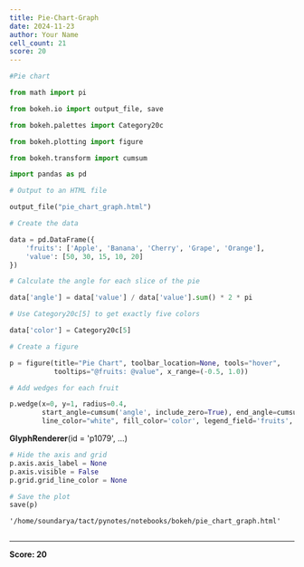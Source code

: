 ```yaml
---
title: Pie-Chart-Graph
date: 2024-11-23
author: Your Name
cell_count: 21
score: 20
---
```


```python
#Pie chart
```


```python
from math import pi
```


```python
from bokeh.io import output_file, save

```


```python
from bokeh.palettes import Category20c
```


```python
from bokeh.plotting import figure

```


```python
from bokeh.transform import cumsum
```


```python
import pandas as pd

```


```python
# Output to an HTML file
```


```python
output_file("pie_chart_graph.html")

```


```python
# Create the data

```


```python
data = pd.DataFrame({
    'fruits': ['Apple', 'Banana', 'Cherry', 'Grape', 'Orange'],
    'value': [50, 30, 15, 10, 20]
})


```


```python
# Calculate the angle for each slice of the pie

```


```python
data['angle'] = data['value'] / data['value'].sum() * 2 * pi

```


```python
# Use Category20c[5] to get exactly five colors

```


```python
data['color'] = Category20c[5]


```


```python
# Create a figure

```


```python
p = figure(title="Pie Chart", toolbar_location=None, tools="hover", 
           tooltips="@fruits: @value", x_range=(-0.5, 1.0))

```


```python
# Add wedges for each fruit
```


```python
p.wedge(x=0, y=1, radius=0.4, 
        start_angle=cumsum('angle', include_zero=True), end_angle=cumsum('angle'),
        line_color="white", fill_color='color', legend_field='fruits', source=data)

```




<div style="display: table;"><div style="display: table-row;"><div style="display: table-cell;"><b title="bokeh.models.renderers.glyph_renderer.GlyphRenderer">GlyphRenderer</b>(</div><div style="display: table-cell;">id&nbsp;=&nbsp;'p1079', <span id="p1085" style="cursor: pointer;">&hellip;)</span></div></div><div class="p1084" style="display: none;"><div style="display: table-cell;"></div><div style="display: table-cell;">context_menu&nbsp;=&nbsp;None,</div></div><div class="p1084" style="display: none;"><div style="display: table-cell;"></div><div style="display: table-cell;">coordinates&nbsp;=&nbsp;None,</div></div><div class="p1084" style="display: none;"><div style="display: table-cell;"></div><div style="display: table-cell;">data_source&nbsp;=&nbsp;ColumnDataSource(id='p1070', ...),</div></div><div class="p1084" style="display: none;"><div style="display: table-cell;"></div><div style="display: table-cell;">glyph&nbsp;=&nbsp;Wedge(id='p1076', ...),</div></div><div class="p1084" style="display: none;"><div style="display: table-cell;"></div><div style="display: table-cell;">group&nbsp;=&nbsp;None,</div></div><div class="p1084" style="display: none;"><div style="display: table-cell;"></div><div style="display: table-cell;">hover_glyph&nbsp;=&nbsp;None,</div></div><div class="p1084" style="display: none;"><div style="display: table-cell;"></div><div style="display: table-cell;">js_event_callbacks&nbsp;=&nbsp;{},</div></div><div class="p1084" style="display: none;"><div style="display: table-cell;"></div><div style="display: table-cell;">js_property_callbacks&nbsp;=&nbsp;{},</div></div><div class="p1084" style="display: none;"><div style="display: table-cell;"></div><div style="display: table-cell;">level&nbsp;=&nbsp;'glyph',</div></div><div class="p1084" style="display: none;"><div style="display: table-cell;"></div><div style="display: table-cell;">muted&nbsp;=&nbsp;False,</div></div><div class="p1084" style="display: none;"><div style="display: table-cell;"></div><div style="display: table-cell;">muted_glyph&nbsp;=&nbsp;Wedge(id='p1078', ...),</div></div><div class="p1084" style="display: none;"><div style="display: table-cell;"></div><div style="display: table-cell;">name&nbsp;=&nbsp;None,</div></div><div class="p1084" style="display: none;"><div style="display: table-cell;"></div><div style="display: table-cell;">nonselection_glyph&nbsp;=&nbsp;Wedge(id='p1077', ...),</div></div><div class="p1084" style="display: none;"><div style="display: table-cell;"></div><div style="display: table-cell;">propagate_hover&nbsp;=&nbsp;False,</div></div><div class="p1084" style="display: none;"><div style="display: table-cell;"></div><div style="display: table-cell;">selection_glyph&nbsp;=&nbsp;'auto',</div></div><div class="p1084" style="display: none;"><div style="display: table-cell;"></div><div style="display: table-cell;">subscribed_events&nbsp;=&nbsp;PropertyValueSet(),</div></div><div class="p1084" style="display: none;"><div style="display: table-cell;"></div><div style="display: table-cell;">syncable&nbsp;=&nbsp;True,</div></div><div class="p1084" style="display: none;"><div style="display: table-cell;"></div><div style="display: table-cell;">tags&nbsp;=&nbsp;[],</div></div><div class="p1084" style="display: none;"><div style="display: table-cell;"></div><div style="display: table-cell;">view&nbsp;=&nbsp;CDSView(id='p1080', ...),</div></div><div class="p1084" style="display: none;"><div style="display: table-cell;"></div><div style="display: table-cell;">visible&nbsp;=&nbsp;True,</div></div><div class="p1084" style="display: none;"><div style="display: table-cell;"></div><div style="display: table-cell;">x_range_name&nbsp;=&nbsp;'default',</div></div><div class="p1084" style="display: none;"><div style="display: table-cell;"></div><div style="display: table-cell;">y_range_name&nbsp;=&nbsp;'default')</div></div></div>
<script>
(function() {
  let expanded = false;
  const ellipsis = document.getElementById("p1085");
  ellipsis.addEventListener("click", function() {
    const rows = document.getElementsByClassName("p1084");
    for (let i = 0; i < rows.length; i++) {
      const el = rows[i];
      el.style.display = expanded ? "none" : "table-row";
    }
    ellipsis.innerHTML = expanded ? "&hellip;)" : "&lsaquo;&lsaquo;&lsaquo;";
    expanded = !expanded;
  });
})();
</script>





```python
# Hide the axis and grid
p.axis.axis_label = None
p.axis.visible = False
p.grid.grid_line_color = None

# Save the plot
save(p)
```




    '/home/soundarya/tact/pynotes/notebooks/bokeh/pie_chart_graph.html'




```python

```


---
**Score: 20**
